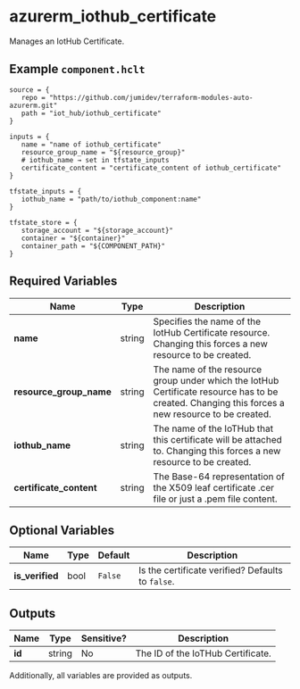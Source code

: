# azurerm_iothub_certificate

Manages an IotHub Certificate.

## Example `component.hclt`

```hcl
source = {
   repo = "https://github.com/jumidev/terraform-modules-auto-azurerm.git"   
   path = "iot_hub/iothub_certificate"   
}

inputs = {
   name = "name of iothub_certificate"   
   resource_group_name = "${resource_group}"   
   # iothub_name → set in tfstate_inputs
   certificate_content = "certificate_content of iothub_certificate"   
}

tfstate_inputs = {
   iothub_name = "path/to/iothub_component:name"   
}

tfstate_store = {
   storage_account = "${storage_account}"   
   container = "${container}"   
   container_path = "${COMPONENT_PATH}"   
}

```

## Required Variables

| Name | Type |  Description |
| ---- | --------- |  ----------- |
| **name** | string |  Specifies the name of the IotHub Certificate resource. Changing this forces a new resource to be created. | 
| **resource_group_name** | string |  The name of the resource group under which the IotHub Certificate resource has to be created. Changing this forces a new resource to be created. | 
| **iothub_name** | string |  The name of the IoTHub that this certificate will be attached to. Changing this forces a new resource to be created. | 
| **certificate_content** | string |  The Base-64 representation of the X509 leaf certificate .cer file or just a .pem file content. | 

## Optional Variables

| Name | Type |  Default  |  Description |
| ---- | --------- |  ----------- | ----------- |
| **is_verified** | bool |  `False`  |  Is the certificate verified? Defaults to `false`. | 



## Outputs

| Name | Type | Sensitive? | Description |
| ---- | ---- | --------- | --------- |
| **id** | string | No  | The ID of the IoTHub Certificate. | 

Additionally, all variables are provided as outputs.
